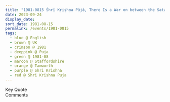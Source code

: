 ```yaml
---
title: "1981-0815 Śhrī Kṛiṣhṇa Pūjā, There Is a War on between the Satanic Forces and the Divine Forces, Bala Kanayson's House, Tamworth (31 kms NE of Birmingham), Staffordshire, UK"
date: 2023-09-24
display_date: 
sort_date: 1981-08-15
permalink: /events/1981-0815
tags:
  - blue @ English
  - brown @ UK
  - crimson @ 1981
  - deeppink @ Puja
  - green @ 1981-08
  - maroon @ Staffordshire
  - orange @ Tamworth
  - purple @ Shri Krishna 
  - red @ Shri Krishna Puja
---
```


<wave-list>
  <list-title color="green" width="75">Key Quote</list-title>
  <list-item color="BlanchedAlmond"  width="200"></list-item>
  <list-item color="Lavender"></list-item>
  <list-item color="BlanchedAlmond"></list-item>
</wave-list>

<br>

<wave-list>
  <list-title color="green" width="75">Comments</list-title>
  <list-item color="BlanchedAlmond"  width="200"></list-item>
  <list-item color="Lavender"></list-item>
  <list-item color="BlanchedAlmond"></list-item>
</wave-list>